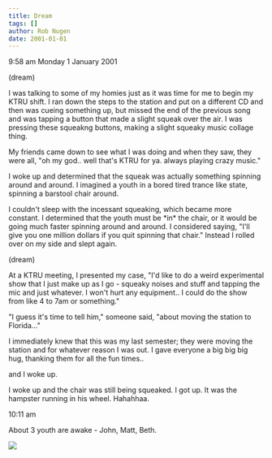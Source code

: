 ```yaml
---
title: Dream
tags: []
author: Rob Nugen
date: 2001-01-01
---
```


<p class=date>9:58 am Monday 1 January 2001</p>

<p class=note>(dream)</p>


<p class="dream">I was talking to some of my homies just as it was time for
me to begin my KTRU shift.  I ran down the steps to the station and put on
a different CD and then was cueing something up, but missed the end of the
previous song and was tapping a button that made a slight squeak over the
air.  I was pressing these squeakng buttons, making a slight squeaky music
collage thing.</p>

<p class="dream">My friends came down to see what I was doing and when they
saw, they were all, "oh my god.. well that's KTRU for ya.  always playing
crazy music."</p>

<p>I woke up and determined that the squeak was actually something spinning
around and around.  I imagined a youth in a bored tired trance like state,
spinning a barstool chair around.</p>

<p>I couldn't sleep with the incessant squeaking, which became more
constant.  I determined that the youth must be *in* the chair, or it would
be going much faster spinning around and around.  I considered saying, "I'll
give you one million dollars if you quit spinning that chair."  Instead I
rolled over on my side and slept again.</p>

<p class="note">(dream)</p>

<p class="dream">At a KTRU meeting, I presented my case, "I'd like to do a
weird experimental show that I just make up as I go - squeaky noises and
stuff and tapping the mic and just whatever.  I won't hurt any equipment.. I
could do the show from like 4 to 7am or something."</p>

<p class="dream">"I guess it's time to tell him," someone said, "about
moving the station to Florida..."</p>

<p class="dream">I immediately knew that this was my last semester; they
were moving the station and for whatever reason I was out.  I gave everyone
a big big big hug, thanking them for all the fun times..</p>

<p>and I woke up.</p>

<p>I woke up and the chair was still being squeaked.  I got up.  It was the
hampster running in his wheel.   Hahahhaa.</p>

<p class="date">10:11 am</p>

<p>About 3 youth are awake - John, Matt, Beth.</p>

<p><img src="/images/rob/wL-ROB.gif"/></p>

